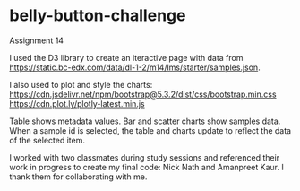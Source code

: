 # belly-button-challenge
Assignment 14

I used the D3 library to create an iteractive page with data from https://static.bc-edx.com/data/dl-1-2/m14/lms/starter/samples.json.  

I also used to plot and style the charts:
https://cdn.jsdelivr.net/npm/bootstrap@5.3.2/dist/css/bootstrap.min.css
https://cdn.plot.ly/plotly-latest.min.js

Table shows metadata values.  Bar and scatter charts show samples data.  When a sample id is selected, the table and charts update to reflect the data of the selected item.

I worked with two classmates during study sessions and referenced their work in progress to create my final code:  Nick Nath and Amanpreet Kaur.  I thank them for collaborating with me.